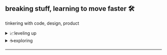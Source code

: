 ## breaking stuff, learning to move faster 🛠️

tinkering with code, design, product

<details>
  <summary>📈leveling up </summary>
  ◽typescript  <br/>
  ◽code design patterns  <br/> 
  ◽scaling code  <br/> 
</details>

<details>
  <summary>☕exploring </summary>
  ◽product thinking  <br/>
  ◽ML  <br/>

</details>

---
